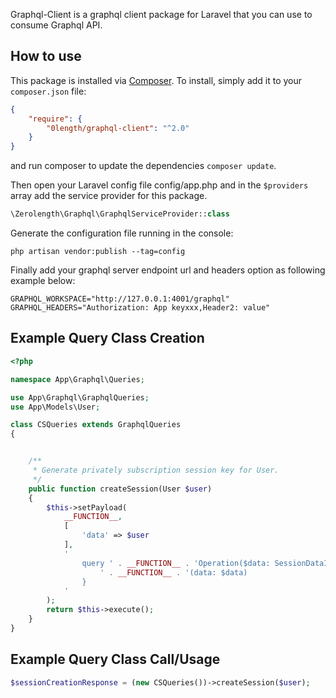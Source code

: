 Graphql-Client is a graphql client package for Laravel that you can use to consume Graphql API.

## How to use

This package is installed via [Composer](http://getcomposer.org/). To install, simply add it
to your `composer.json` file:

```json
{
    "require": {
        "0length/graphql-client": "^2.0"
    }
}
```

and run composer to update the dependencies `composer update`.

Then open your Laravel config file config/app.php and in the `$providers` array add the service provider for this package.

```php
\Zerolength\Graphql\GraphqlServiceProvider::class
```

Generate the configuration file running in the console:
```
php artisan vendor:publish --tag=config
```

Finally add your graphql server endpoint url and headers option as following example below:

```
GRAPHQL_WORKSPACE="http://127.0.0.1:4001/graphql"
GRAPHQL_HEADERS="Authorization: App keyxxx,Header2: value"
```

## Example Query Class Creation
```php
<?php

namespace App\Graphql\Queries;

use App\Graphql\GraphqlQueries;
use App\Models\User;

class CSQueries extends GraphqlQueries
{


    /**
     * Generate privately subscription session key for User.
     */
    public function createSession(User $user)
    {
        $this->setPayload(
            __FUNCTION__,
            [
                'data' => $user
            ],
            '
                query ' . __FUNCTION__ . 'Operation($data: SessionDataInput!){
                    ' . __FUNCTION__ . '(data: $data)
                }
            '
        );
        return $this->execute();
    }
}
```

## Example Query Class Call/Usage

```php
$sessionCreationResponse = (new CSQueries())->createSession($user);
```

